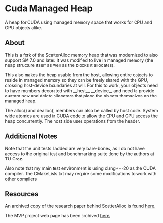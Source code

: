 # Cuda Managed Heap

A heap for CUDA using managed memory space that works for CPU and GPU objects alike.


## About

This is a fork of the ScatterAlloc memory heap that was modernized to also support SM 7.0 and later.
It was modified to live in managed memory (the heap structure itself as well as the blocks it allocates).

This also makes the heap usable from the host, allowing entire objects to reside in managed memory so
they can be freely shared with the GPU, crossing host-device boundaries at will. For this to work, your
objects need to have members decorated with \_\_host\_\_ \_\_device\_\_ and need to provide custom new and delete
allocators that place the objects themselves on the managed heap.

The alloc() and dealloc() members can also be called by host code. System wide atomics are used
in CUDA code to allow the CPU and GPU access the heap concurrently. The host side uses operations
from the <atomic> header.

## Additional Notes

Note that the unit tests I added are very bare-bones, as I do not have access to the original test and
benchmarking suite done by the authors at TU Graz.

Also note that my main test environment is using clang++-20 as the CUDA compiler. The CMakeLists.txt may
require some modifications to work with other compilers

## Resources

An archived copy of the research paper behind ScatterAlloc is found
[here.](https://web.archive.org/web/20160201114513/http://www.icg.tugraz.at/Members/steinber/scatteralloc-1)

The MVP project web page has been archived
[here.](https://web.archive.org/web/20170311124644/http://www.icg.tugraz.at/project/mvp/)
